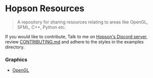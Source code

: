 # Hopson Resources
>A repository for sharing resources relating to areas like OpenGL, SFML, C++, Python etc.

If you would like to contribute, Talk to me on [Hopson's Discord server](https://discord.gg/xvQaysR), review [CONTRIBUTING.md](https://github.com/Jackojc/HopsonResources/blob/master/CONTRIBUTING.md) and adhere to the styles in the examples directory.

### Graphics
- [OpenGL](https://github.com/Jackojc/HopsonResources/blob/master/opengl/opengl.md)

